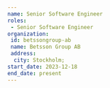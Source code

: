 ```yaml
---
name: Senior Software Engineer
roles: 
 - Senior Software Engineer
organization:
 id: betssongroup-ab
 name: Betsson Group AB
 address:
  city: Stockholm;
start_date: 2023-12-18
end_date: present
---
```

